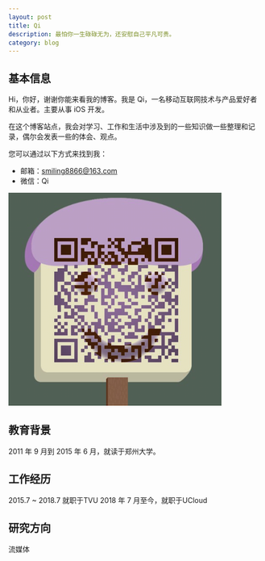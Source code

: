 ```yaml
---
layout: post
title: Qi
description: 最怕你一生碌碌无为，还安慰自己平凡可贵。
category: blog
---
```


## 基本信息

Hi，你好，谢谢你能来看我的博客。我是 Qi，一名移动互联网技术与产品爱好者和从业者。主要从事 iOS 开发。

在这个博客站点，我会对学习、工作和生活中涉及到的一些知识做一些整理和记录，偶尔会发表一些的体会、观点。

您可以通过以下方式来找到我：

- 邮箱：smiling8866@163.com
- 微信：Qi

![image](../../images/qrcode-maxwellqi.png)


## 教育背景

2011 年 9 月到 2015 年 6 月，就读于郑州大学。


## 工作经历

2015.7 ~ 2018.7  就职于TVU
2018 年 7 月至今，就职于UCloud

## 研究方向

流媒体
